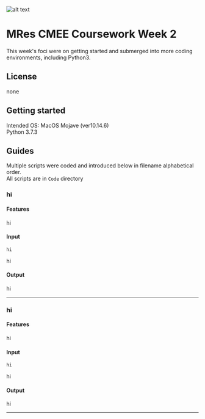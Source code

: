 ![alt text](https://unichoices.co.uk/wp-content/uploads/2015/09/Imperial-College-London.jpg)

# MRes CMEE Coursework Week 2

This week's foci were on getting started and submerged into more coding environments, including Python3.  

## License

none

## Getting started

Intended OS: MacOS Mojave (ver10.14.6)  
Python 3.7.3

## Guides

Multiple scripts were coded and introduced below in filename alphabetical order.  
All scripts are in `Code` directory

### hi

#### Features

hi

#### Input

```
hi
```
hi

#### Output

hi
*****

### hi

#### Features

hi

#### Input

```
hi
```
hi

#### Output
hi
*****